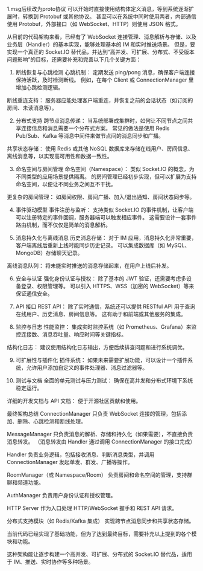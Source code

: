 1.msg后续改为proto协议
    可以开始时直接使用结构体定义消息，等到系统逐渐扩展时，转换到 Protobuf 或其他协议。
    甚至可以在系统中同时使用两者，内部通信使用 Protobuf，外部接口（如 WebSocket、HTTP）则使用 JSON 格式。



从目前的代码架构来看，已经有了 WebSocket 连接管理、消息解析与存储、以及业务层（Handler）的基本实现，能够处理基本的 IM 和实时推送场景。
但是，要实现一个真正的 Socket.IO 替代品，并达到“高并发、可扩展、分布式、不受版本问题影响”的目标，还需要补充和完善以下几个关键方面：

1. 断线恢复与心跳检测
心跳机制：
定期发送 ping/pong 消息，确保客户端连接保持活跃，及时检测断线。
例如，在每个 Client 或 ConnectionManager 里增加心跳检测逻辑。

断线重连支持：
服务器应能处理客户端重连，并恢复之前的会话状态（如订阅的房间、未读消息等）。

2. 分布式支持
跨节点消息传递：
当系统部署成集群时，如何让不同节点之间共享连接信息和消息需要一个分布式方案。
常见的做法是使用 Redis Pub/Sub、Kafka 等消息中间件来做节点间的消息同步和广播。

共享状态存储：
使用 Redis 或其他 NoSQL 数据库来存储在线用户、房间信息、离线消息等，以实现高可用性和数据一致性。

3. 命名空间与房间管理
命名空间（Namespace）：
类似 Socket.IO 的概念，为不同类型的应用场景提供隔离。
的房间管理已经初步实现，但可以扩展为支持命名空间，以便让不同业务之间互不干扰。

更复杂的房间管理：
如房间权限、房间广播、加入/退出通知、房间状态同步等。

4. 事件驱动模型
事件注册与监听：
支持类似 Socket.IO 的事件机制，让客户端可以注册特定的事件回调，服务器端可以触发相应事件。
这需要设计一套事件路由机制，而不仅仅是简单的消息解析。

5. 消息持久化与离线消息
历史消息存储：
对于 IM 应用，消息持久化非常重要，客户端离线后重新上线时能同步历史记录。
可以集成数据库（如 MySQL、MongoDB）存储聊天记录。

离线消息队列：
将未能实时推送的消息存储起来，在用户上线后补发。

6. 安全与认证
强化身份认证与授权：
除了基本的 JWT 验证，还需要考虑多设备登录、权限管理等。
可以引入 HTTPS、WSS（加密的 WebSocket）等来保证通信安全。

7. API 接口
REST API：
除了实时通信，系统还可以提供 RESTful API 用于查询在线用户、历史消息、房间信息等。
这有助于和前端或其他服务的集成。

8. 监控与日志
性能监控：
集成实时监控系统（如 Prometheus、Grafana）来监控连接数、消息吞吐量、响应时间等关键指标。

结构化日志：
建议使用结构化日志输出，方便后续排查问题和进行系统调优。

9. 可扩展性与插件化
插件系统：
如果未来需要扩展功能，可以设计一个插件系统，允许用户添加自定义的事件处理器、消息过滤器等。

10. 测试与文档
全面的单元测试与压力测试：
确保在高并发和分布式环境下系统稳定运行。

详细的开发文档与 API 文档：
便于开源社区贡献和使用。

最终架构总结
ConnectionManager
只负责 WebSocket 连接的管理，包括添加、删除、心跳检测和断线处理。

MessageManager
只负责消息的解析、存储和持久化（如果需要），不直接负责消息转发。
（消息转发由 Handler 通过调用 ConnectionManager 的接口完成）

Handler
负责业务逻辑，包括接收消息、判断消息类型，并调用 ConnectionManager 发起单发、群发、广播等操作。

RoomManager（或 Namespace/Room）
负责房间和命名空间的管理，支持群聊和频道功能。

AuthManager
负责用户身份认证和授权管理。

HTTP Server
作为入口处理 HTTP/WebSocket 握手和 REST API 请求。

分布式支持模块（如 Redis/Kafka 集成）
实现跨节点消息同步和共享状态存储。

当前代码已经实现了基础功能，但为了达到最终目标，需要补充以上提到的各个模块和功能。

这种架构能让逐步构建一个高并发、可扩展、分布式的 Socket.IO 替代品，适用于 IM、推送、实时协作等多种场景。